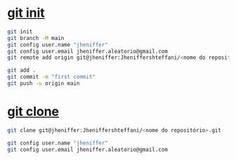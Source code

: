 # [git init](/init.md)

```bash
git init
git branch -M main
git config user.name "jheniffer"
git config user.email jheniffer.aleatorio@gmail.com 
git remote add origin git@jheniffer:Jheniffershteffani/<nome do repositório>.git
```
```bash
git add .
git commit -m "first commit"
git push -u origin main
```

# [git clone](/clone.md)
```bash
git clone git@jheniffer:Jheniffershteffani/<nome do repositório>.git
```
```bash
git config user.name "jheniffer"
git config user.email jheniffer.aleatorio@gmail.com 
```

